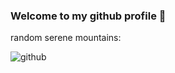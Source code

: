 ### Welcome to my github profile 👋
random serene mountains:

![github](https://user-images.githubusercontent.com/56883863/109850958-24bef400-7c64-11eb-8d2b-ef0667b6c19d.png)
